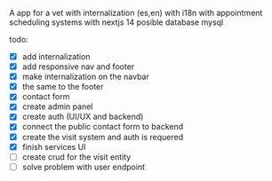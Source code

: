 A app for a vet with internalization (es,en) with i18n
with appointment scheduling systems with nextjs 14
posible database mysql

todo:

- [x] add internalization
- [x] add responsive nav and footer
- [x] make internalization on the navbar
- [x] the same to the footer
- [x] contact form
- [x] create admin panel
- [x] create auth (UI/UX and backend)
- [x] connect the public contact form to backend
- [x] create the visit system and auth is requered
- [x] finish services UI
- [ ] create crud for the visit entity
- [ ] solve problem with user endpoint
